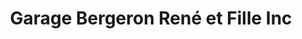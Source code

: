 ---
title: "Garage Bergeron René et Fille Inc"
url: /shawinigan/garage-bergeron-rene-et-fille-inc/
shop: car repair
---